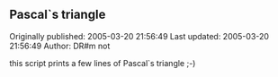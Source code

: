 ## Pascal`s triangle 
Originally published: 2005-03-20 21:56:49 
Last updated: 2005-03-20 21:56:49 
Author: DR#m not 
 
this script prints a few lines of Pascal`s triangle ;-)